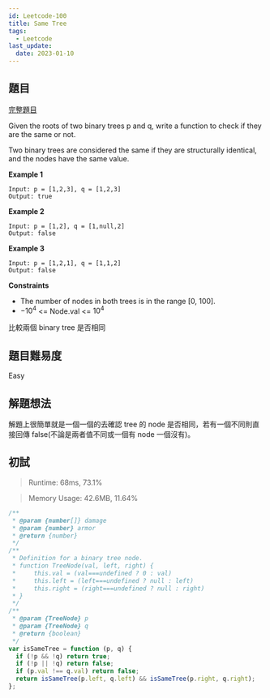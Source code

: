 ```yaml
---
id: Leetcode-100
title: Same Tree
tags:
  - Leetcode
last_update:
  date: 2023-01-10
---
```


## 題目

[完整題目](https://leetcode.com/problems/same-tree/description/)

Given the roots of two binary trees p and q, write a function to check if they are the same or not.

Two binary trees are considered the same if they are structurally identical, and the nodes have the same value.

**Example 1**

```
Input: p = [1,2,3], q = [1,2,3]
Output: true
```

**Example 2**

```
Input: p = [1,2], q = [1,null,2]
Output: false
```

**Example 3**

```
Input: p = [1,2,1], q = [1,1,2]
Output: false

```

**Constraints**

- The number of nodes in both trees is in the range [0, 100].
- $-10^4$ <= Node.val <= $10^4$

比較兩個 binary tree 是否相同

## 題目難易度

Easy

## 解題想法

解題上很簡單就是一個一個的去確認 tree 的 node 是否相同，若有一個不同則直接回傳 false(不論是兩者值不同或一個有 node 一個沒有)。

## 初試

> Runtime: 68ms, 73.1%

> Memory Usage: 42.6MB, 11.64%

```javascript
/**
 * @param {number[]} damage
 * @param {number} armor
 * @return {number}
 */
/**
 * Definition for a binary tree node.
 * function TreeNode(val, left, right) {
 *     this.val = (val===undefined ? 0 : val)
 *     this.left = (left===undefined ? null : left)
 *     this.right = (right===undefined ? null : right)
 * }
 */
/**
 * @param {TreeNode} p
 * @param {TreeNode} q
 * @return {boolean}
 */
var isSameTree = function (p, q) {
  if (!p && !q) return true;
  if (!p || !q) return false;
  if (p.val !== q.val) return false;
  return isSameTree(p.left, q.left) && isSameTree(p.right, q.right);
};
```
